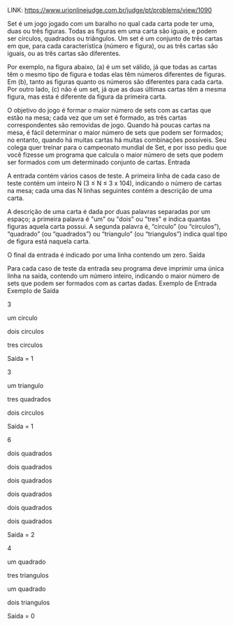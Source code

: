 LINK: https://www.urionlinejudge.com.br/judge/pt/problems/view/1090

Set é um jogo jogado com um baralho no qual cada carta pode ter uma, duas ou três figuras. Todas as figuras em uma carta são iguais, e podem ser círculos, quadrados ou triângulos. Um set é um conjunto de três cartas em que, para cada característica (número e figura), ou as três cartas são iguais, ou as três cartas são diferentes.

Por exemplo, na figura abaixo, (a) é um set válido, já que todas as cartas têm o mesmo tipo de figura e todas elas têm números diferentes de figuras. Em (b), tanto as figuras quanto os números são diferentes para cada carta. Por outro lado, (c) não é um set, já que as duas últimas cartas têm a mesma figura, mas esta é diferente da figura da primeira carta.


O objetivo do jogo é formar o maior número de sets com as cartas que estão na mesa; cada vez que um set é formado, as três cartas correspondentes são  removidas de jogo. Quando há poucas cartas na mesa, é fácil determinar o maior número de sets que podem ser formados; no entanto, quando há muitas cartas há muitas  combinações possíveis. Seu colega quer treinar para o campeonato mundial de Set, e por isso pediu que você fizesse um programa que calcula o maior número de sets que podem ser formados com um determinado conjunto de cartas.
Entrada

A entrada contém vários casos de teste. A primeira linha de cada caso de teste contém um inteiro N (3 ≤ N ≤ 3 x 104), indicando o número de cartas na mesa; cada uma das N linhas seguintes contém a descrição de uma carta.

A descrição de uma carta é dada por duas palavras separadas por um espaço; a primeira palavra é "um" ou "dois"   ou "tres" e indica quantas figuras aquela carta possui. A segunda palavra é, “circulo” (ou “circulos”), “quadrado” (ou “quadrados”) ou “triangulo” (ou “triangulos”) indica qual tipo de figura está naquela carta.

O final da entrada é indicado por uma linha contendo um zero.
Saída

Para cada caso de teste da entrada seu programa deve imprimir uma única linha na saída, contendo um número inteiro, indicando o maior número de sets que podem ser formados com as cartas dadas.
Exemplo de Entrada 	Exemplo de Saída

3

um circulo

dois circulos 

tres circulos

Saída = 1


3

um triangulo

tres quadrados

dois circulos

Saída = 1


6

dois quadrados

dois quadrados

dois quadrados

dois quadrados

dois quadrados

dois quadrados

Saída = 2


4

um quadrado

tres triangulos

um quadrado

dois triangulos

Saída = 0

